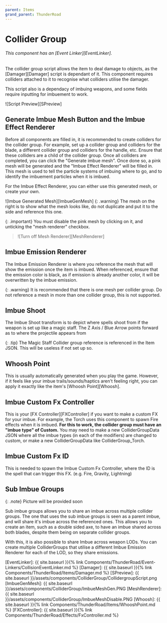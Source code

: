```yaml
---
parent: Items
grand_parent: ThunderRoad
---
```

# Collider Group
###### This component has an [Event Linker][EventLinker].

The collider group script allows the item to deal damage to objects, as the [Damager][Damager] script is dependant of it. This component requires colliders attached to it to recognise what colliders utilise the damager.

This script also is a dependacy of imbuing weapons, and some fields require inputting for imbuement to work.

![Script Preview][SPreview]

## Generate Imbue Mesh Button and the Imbue Effect Renderer

Before all components are filled in, it is recommended to create colliders for the collider group. For example, set up a collider group and colliders for the blade, a different collider group and colliders for the handle, etc. Ensure that these colliders are a child of the collider group.
Once all colliders are completed, you can click the "Generate imbue mesh". Once done so, a pink mesh will be generated and the "Imbue Effect Renderer" will be filled in. This mesh is used to tell the particle systems of imbuing where to go, and to identify the imbuement particles when it is imbued.

For the Imbue Effect Renderer, you can either use this generated mesh, or create your own.

![Imbue Generated Mesh][ImbueGenMesh]
{: .warning}
The mesh on the right is to show what the mesh looks like, do not duplicate and put it to the side and reference this one.


{: .important}
You must disable the pink mesh by clicking on it, and unticking the "mesh renderer" checkbox.


> ![Turn off Mesh Renderer][MeshRenderer]

## Imbue Emission Renderer

The Imbue Emission Renderer is where you reference the mesh that will show the emission once the item is imbued. When referenced, ensure that the emission color is black, as if emission is already another color, it will be overwritten by the imbue emission. 

{: .warning}
It is recommended that there is one mesh per collider group. Do not reference a mesh in more than one collider group, this is not supported.


## Imbue Shoot

The Imbue Shoot transform is to depict where spells shoot from if the weapon is set up like a magic staff. The Z Axis / Blue Arrow points forward as to where the projectile appears from

{: .tip}
The Magic Staff Collider group reference is referenced in the Item JSON. This will be useless if not set up so.


## Whoosh Point

This is usually automatically generated when you play the game. However, if it feels like your imbue trails/sounds/haptics aren't feeling right, you can apply it exactly like the item's [Whoosh Point][Whoosh].

## Imbue Custom Fx Controller

This is your [FX Controller][FXController] if you want to make a custom FX for your imbue. For example, the Torch uses this component to spawn Fire effects when it is imbued. **For this to work, the collider group must have an "imbue type" of Custom.** You may need to make a new ColliderGroupData JSON where all the imbue types (in each of the modifiers) are changed to custom, or make a new ColliderGroupData like ColliderGroup_Torch.

## Imbue Custom Fx ID

This is needed to spawn the Imbue Custom Fx Controller, where the ID is the spell that can trigger this FX. (e.g. Fire, Gravity, Lightning)

## Sub Imbue Groups
{: .note}
Picture will be provided soon

Sub imbue groups allows you to share an imbue across multiple collider groups. The one that uses the sub imbue groups is seen as a parent imbue, and will share it's imbue across the referenced ones. This allows you to create an item, such as a double sided axe, to have an imbue shared across both blades, despite them being on separate collider groups.

With this, it is also possible to share Imbue across weapon LODs. You can create multiple ColliderGroups that utilise a different Imbue Emission Renderer for each of the LOD, so they share emissions.

[EventLinker]: {{ site.baseurl }}{% link Components/ThunderRoad/Event-Linkers/CollisionEventLinker.md %}
[Damager]:      {{ site.baseurl }}{% link Components/ThunderRoad/Items/Damager.md %}
[SPreview]:     {{ site.baseurl }}/assets/components/ColliderGroup/CollidergroupScript.png
[ImbueGenMesh]: {{ site.baseurl }}/assets/components/ColliderGroup/ImbueMeshGen.PNG
[MeshRenderer]: {{ site.baseurl }}/assets/components/ColliderGroup/ImbueMeshDisable.PNG
[Whoosh]:       {{ site.baseurl }}{% link Components/ThunderRoad/Items/WhooshPoint.md %}
[FXController]: {{ site.baseurl }}{% link Components/ThunderRoad/Effects/FxController.md %}
